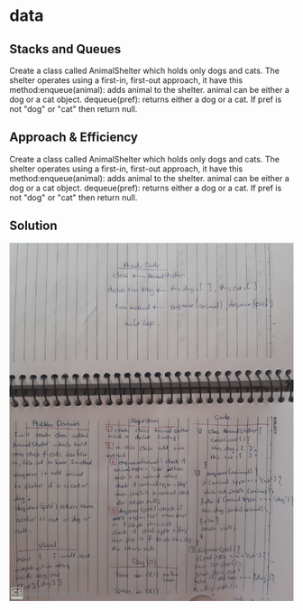 # data

## Stacks and Queues
Create a class called AnimalShelter which holds only dogs and cats. The shelter operates using a first-in, first-out approach, it have this method:enqueue(animal): adds animal to the shelter. animal can be either a dog or a cat object.
dequeue(pref): returns either a dog or a cat. If pref is not "dog" or "cat" then return null.
## Approach & Efficiency
Create a class called AnimalShelter which holds only dogs and cats. The shelter operates using a first-in, first-out approach, it have this method:enqueue(animal): adds animal to the shelter. animal can be either a dog or a cat object.
dequeue(pref): returns either a dog or a cat. If pref is not "dog" or "cat" then return null.


## Solution
![Solution](/assets/animal.jpeg)
